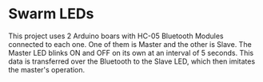 # Swarm LEDs
This project uses 2 Arduino boars with HC-05 Bluetooth Modules connected to each one. One of them is Master and the other is Slave. The Master LED blinks ON and OFF on its own at an interval of 5 seconds. This data is transferred over the Bluetooth to the Slave LED, which then imitates the master's operation.
